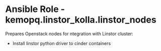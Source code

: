 # Ansible Role - kemopq.linstor_kolla.linstor_nodes

Prepares Openstack nodes for ntegration with Linstor cluster:
- Install linstor python driver to cinder containers
